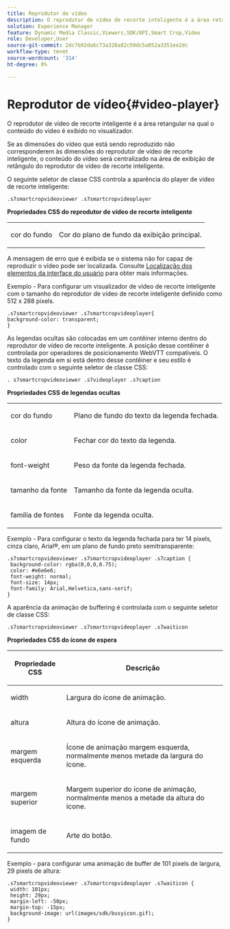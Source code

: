 ```yaml
---
title: Reprodutor de vídeo
description: O reprodutor de vídeo de recorte inteligente é a área retangular na qual o conteúdo do vídeo é exibido no visualizador.
solution: Experience Manager
feature: Dynamic Media Classic,Viewers,SDK/API,Smart Crop,Video
role: Developer,User
source-git-commit: 2dc7b92da6c73a328a82c50dc5a052a3351ee2dc
workflow-type: tm+mt
source-wordcount: '314'
ht-degree: 0%

---
```


# Reprodutor de vídeo{#video-player}

O reprodutor de vídeo de recorte inteligente é a área retangular na qual o conteúdo do vídeo é exibido no visualizador.

<!--<a id="section_061E550C1C1D4DB2BD663A898895B38C"></a>-->

Se as dimensões do vídeo que está sendo reproduzido não corresponderem às dimensões do reprodutor de vídeo de recorte inteligente, o conteúdo do vídeo será centralizado na área de exibição de retângulo do reprodutor de vídeo de recorte inteligente.

O seguinte seletor de classe CSS controla a aparência do player de vídeo de recorte inteligente:

```
.s7smartcropvideoviewer .s7smartcropvideoplayer
```

**Propriedades CSS do reprodutor de vídeo de recorte inteligente**

<table id="table_C48C56E696304C9BAFEE71BA9EA9A174"> 
 <tbody> 
  <tr> 
   <td colname="col1"> <p> <span class="codeph"> cor do fundo </span> </p> </td> 
   <td colname="col2"> <p>Cor do plano de fundo da exibição principal. </p> </td> 
  </tr> 
 </tbody> 
</table>

A mensagem de erro que é exibida se o sistema não for capaz de reproduzir o vídeo pode ser localizada. Consulte [Localização dos elementos da interface do usuário](../../../c-html5-aem-asset-viewers/c-html5-aem-smartcropvideo/r-html5-aem-smartcropvideo-viewer-localization.md#concept-1d5ca2d8480f4064a51eddba13940aad) para obter mais informações.

Exemplo - Para configurar um visualizador de vídeo de recorte inteligente com o tamanho do reprodutor de vídeo de recorte inteligente definido como 512 x 288 pixels.

```
.s7smartcropvideoviewer .s7smartcropvideoplayer{ 
background-color: transparent; 
}
```

As legendas ocultas são colocadas em um contêiner interno dentro do reprodutor de vídeo de recorte inteligente. A posição desse contêiner é controlada por operadores de posicionamento WebVTT compatíveis. O texto da legenda em si está dentro desse contêiner e seu estilo é controlado com o seguinte seletor de classe CSS:

`. s7smartcropvideoviewer .s7videoplayer .s7caption`

**Propriedades CSS de legendas ocultas**

<table id="table_960E0D4FB91748FF9FC73C925B81879C"> 
 <tbody> 
  <tr> 
   <td colname="col1"> <p> <span class="codeph"> cor do fundo </span> </p> </td> 
   <td colname="col2"> <p>Plano de fundo do texto da legenda fechada. </p> </td> 
  </tr> 
  <tr> 
   <td colname="col1"> <p> <span class="codeph"> color </span> </p> </td> 
   <td colname="col2"> <p>Fechar cor do texto da legenda. </p> </td> 
  </tr> 
  <tr> 
   <td colname="col1"> <p> <span class="codeph"> font-weight </span> </p> </td> 
   <td colname="col2"> <p> Peso da fonte da legenda fechada. </p> </td> 
  </tr> 
  <tr> 
   <td colname="col1"> <p> <span class="codeph"> tamanho da fonte </span> </p> </td> 
   <td colname="col2"> <p> Tamanho da fonte da legenda oculta. </p> </td> 
  </tr> 
  <tr> 
   <td colname="col1"> <p> <span class="codeph"> família de fontes </span> </p> </td> 
   <td colname="col2"> <p>Fonte da legenda oculta. </p> </td> 
  </tr> 
 </tbody> 
</table>

Exemplo - Para configurar o texto da legenda fechada para ter 14 pixels, cinza claro, Arial®, em um plano de fundo preto semitransparente:

```
.s7smartcropvideoviewer .s7smartcropvideoplayer .s7caption { 
 background-color: rgba(0,0,0,0.75); 
 color: #e6e6e6; 
 font-weight: normal; 
 font-size: 14px; 
 font-family: Arial,Helvetica,sans-serif; 
}
```

A aparência da animação de buffering é controlada com o seguinte seletor de classe CSS:

```
.s7smartcropvideoviewer .s7smartcropvideoplayer .s7waiticon
```

**Propriedades CSS do ícone de espera**

<table id="table_8DB41A0FF2A746F78B763564C4F3EBE0"> 
 <thead> 
  <tr> 
   <th colname="col1" class="entry"> <p>Propriedade CSS </p> </th> 
   <th colname="col2" class="entry"> <p>Descrição </p> </th> 
  </tr> 
 </thead>
 <tbody> 
  <tr> 
   <td colname="col1"> <p> <span class="codeph"> width </span> </p> </td> 
   <td colname="col2"> <p> Largura do ícone de animação. </p> </td> 
  </tr> 
  <tr> 
   <td colname="col1"> <p> <span class="codeph"> altura </span> </p> </td> 
   <td colname="col2"> <p> Altura do ícone de animação. </p> </td> 
  </tr> 
  <tr> 
   <td colname="col1"> <p> <span class="codeph"> margem esquerda </span> </p> </td> 
   <td colname="col2"> <p> Ícone de animação margem esquerda, normalmente menos metade da largura do ícone. </p> </td> 
  </tr> 
  <tr> 
   <td colname="col1"> <p> <span class="codeph"> margem superior </span> </p> </td> 
   <td colname="col2"> <p> Margem superior do ícone de animação, normalmente menos a metade da altura do ícone. </p> </td> 
  </tr> 
  <tr> 
   <td colname="col1"> <p> <span class="codeph"> imagem de fundo </span> </p> </td> 
   <td colname="col2"> <p> Arte do botão. </p> </td> 
  </tr> 
 </tbody> 
</table>

Exemplo - para configurar uma animação de buffer de 101 pixels de largura, 29 pixels de altura:

```
.s7smartcropvideoviewer .s7smartcropvideoplayer .s7waiticon { 
 width: 101px; 
 height: 29px; 
 margin-left: -50px; 
 margin-top: -15px; 
 background-image: url(images/sdk/busyicon.gif); 
}
```
